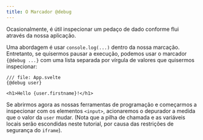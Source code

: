 ```yaml
---
title: O Marcador @debug
---
```


Ocasionalmente, é útil inspecionar um pedaço de dado conforme flui através da nossa aplicação.

Uma abordagem é usar `console.log(...)` dentro da nossa marcação. Entretanto, se quisermos pausar a execução, podemos usar o marcador `{@debug ...}` com uma lista separada por vírgula de valores que quisermos inspecionar:

```svelte
/// file: App.svelte
{@debug user}

<h1>Hello {user.firstname}!</h1>
```

Se abrirmos agora as nossas ferramentas de programação e começarmos a inspecionar com os elementos `<input>`, acionaremos o depurador a medida que o valor da `user` mudar. (Nota que a pilha de chamada e as variáveis locais serão escondidas neste tutorial, por causa das restrições de segurança do `iframe`).
